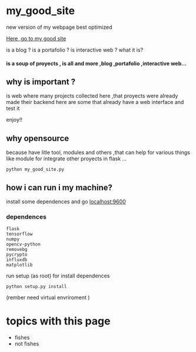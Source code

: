 # my_good_site

new version of my webpage best optimized

[Here ,go to my good site](http://jero98772.pythonanywhere.com/)

is a blog ? is a portafolio ? is interactive web ? what it is?

#### is a soup of proyects , is all and more ,blog ,portafolio ,interactive web...

## why is important ?


is web where many projects collected here ,that proyects were already made their backend 
here are some that already have a web interface and test it

enjoy!!

## why opensource
because have litle tool, modules and others ,that can help for various things like module for integrate other proyects in flask ...

	python my_good_site.py 


## how i can run i my machine?
install some dependences and go [localhost:9600](localhost:9600)


### dependences
    flask
    tensorflow
    numpy
    opencv-python
    removebg
    pycrypto 
    influxdb
    matplotlib
run setup (as root)  for install dependences

	python setup.py install
(rember need virtual envriroment )

# topics with this page

* fishes
* not fishes
